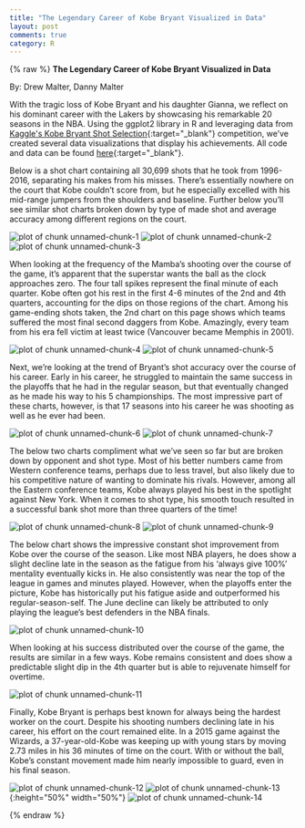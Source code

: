 ```yaml
---
title: "The Legendary Career of Kobe Bryant Visualized in Data"
layout: post
comments: true
category: R
---
```


{% raw %}
<b>The Legendary Career of Kobe Bryant Visualized in Data</b>

By: Drew Malter, Danny Malter

With the tragic loss of Kobe Bryant and his daughter Gianna, we reflect on his dominant career with the Lakers by showcasing his remarkable 20 seasons in the NBA.  Using the ggplot2 library in R and leveraging data from [Kaggle's Kobe Bryant Shot Selection](https://www.kaggle.com/c/kobe-bryant-shot-selection){:target="_blank"} competition, we’ve created several data visualizations that display his achievements.  All code and data can be found [here](https://github.com/danmalter/kobe-bryant){:target="_blank"}.

Below is a shot chart containing all 30,699 shots that he took from 1996-2016, separating his makes from his misses.  There’s essentially nowhere on the court that Kobe couldn’t score from, but he especially excelled with his mid-range jumpers from the shoulders and baseline.  Further below you’ll see similar shot charts broken down by type of made shot and average accuracy among different regions on the court.


![plot of chunk unnamed-chunk-1](/figure/2020-01-28-kobe/image1.png)
![plot of chunk unnamed-chunk-2](/figure/2020-01-28-kobe/image2.png)
![plot of chunk unnamed-chunk-3](/figure/2020-01-28-kobe/image3.png)

When looking at the frequency of the Mamba’s shooting over the course of the game, it’s apparent that the superstar wants the ball as the clock approaches zero.  The four tall spikes represent the final minute of each quarter.  Kobe often got his rest in the first 4-6 minutes of the 2nd and 4th quarters, accounting for the dips on those regions of the chart.  Among his game-ending shots taken, the 2nd chart on this page shows which teams suffered the most final second daggers from Kobe.  Amazingly, every team from his era fell victim at least twice (Vancouver became Memphis in 2001).

![plot of chunk unnamed-chunk-4](/figure/2020-01-28-kobe/image4.png)
![plot of chunk unnamed-chunk-5](/figure/2020-01-28-kobe/image5.png)

Next, we’re looking at the trend of Bryant’s shot accuracy over the course of his career.   Early in his career, he struggled to maintain the same success in the playoffs that he had in the regular season, but that eventually changed as he made his way to his 5 championships.   The most impressive part of these charts, however, is that 17 seasons into his career he was shooting as well as he ever had been. 

![plot of chunk unnamed-chunk-6](/figure/2020-01-28-kobe/image6.png)
![plot of chunk unnamed-chunk-7](/figure/2020-01-28-kobe/image7.png)

The below two charts compliment what we’ve seen so far but are broken down by opponent and shot type.   Most of his better numbers came from Western conference teams, perhaps due to less travel, but also likely due to his competitive nature of wanting to dominate his rivals.  However, among all the Eastern conference teams, Kobe always played his best in the spotlight against New York.  When it comes to shot type, his smooth touch resulted in a successful bank shot more than three quarters of the time!

![plot of chunk unnamed-chunk-8](/figure/2020-01-28-kobe/image8.png)
![plot of chunk unnamed-chunk-9](/figure/2020-01-28-kobe/image9.png)

The below chart shows the impressive constant shot improvement from Kobe over the course of the season.  Like most NBA players, he does show a slight decline late in the season as the fatigue from his ‘always give 100%’ mentality eventually kicks in.  He also consistently was near the top of the league in games and minutes played.  However, when the playoffs enter the picture, Kobe has historically put his fatigue aside and outperformed his regular-season-self.  The June decline can likely be attributed to only playing the league’s best defenders in the NBA finals. 

![plot of chunk unnamed-chunk-10](/figure/2020-01-28-kobe/image10.png)

When looking at his success distributed over the course of the game, the results are similar in a few ways.  Kobe remains consistent and does show a predictable slight dip in the 4th quarter but is able to rejuvenate himself for overtime.

![plot of chunk unnamed-chunk-11](/figure/2020-01-28-kobe/image11.png)

Finally, Kobe Bryant is perhaps best known for always being the hardest worker on the court.  Despite his shooting numbers declining late in his career, his effort on the court remained elite.  In a 2015 game against the Wizards, a 37-year-old-Kobe was keeping up with young stars by moving 2.73 miles in his 36 minutes of time on the court.  With or without the ball, Kobe’s constant movement made him nearly impossible to guard, even in his final season.   

![plot of chunk unnamed-chunk-12](/figure/2020-01-28-kobe/image12.png)
![plot of chunk unnamed-chunk-13](/figure/2020-01-28-kobe/image13.png){:height="50%" width="50%"}
![plot of chunk unnamed-chunk-14](/figure/2020-01-28-kobe/image14.png)

{% endraw %}

<script>
  (function(i,s,o,g,r,a,m){i['GoogleAnalyticsObject']=r;i[r]=i[r]||function(){
  (i[r].q=i[r].q||[]).push(arguments)},i[r].l=1*new Date();a=s.createElement(o),
  m=s.getElementsByTagName(o)[0];a.async=1;a.src=g;m.parentNode.insertBefore(a,m)
  })(window,document,'script','//www.google-analytics.com/analytics.js','ga');

  ga('create', 'UA-57468410-2', 'auto');
  ga('send', 'pageview');

</script>







